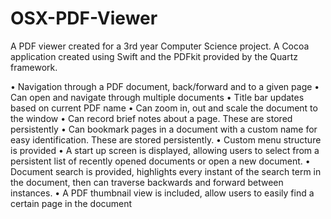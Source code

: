# OSX-PDF-Viewer

A PDF viewer created for a 3rd year Computer Science project. A Cocoa application created using Swift and the PDFkit provided by the Quartz framework.

•	Navigation through a PDF document, back/forward and to a given page
•	Can open and navigate through multiple documents
•	Title bar updates based on current PDF name
•	Can zoom in, out and scale the document to the window
•	Can record brief notes about a page. These are stored persistently
•	Can bookmark pages in a document with a custom name for easy identification. These are stored persistently.
•	Custom menu structure is provided
•	A start up screen is displayed, allowing users to select from a persistent list of recently opened documents or open a new document.
•	Document search is provided, highlights every instant of the search term in the document, then can traverse backwards and forward between instances.
•	A PDF thumbnail view is included, allow users to easily find a certain page in the document
